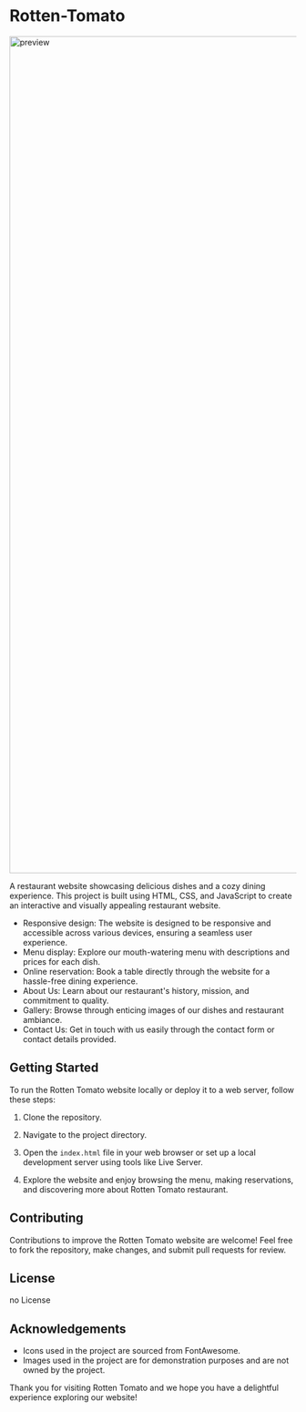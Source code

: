 # Rotten-Tomato
 <img width="1470" alt="preview" src="https://github.com/Aditya-Athiratha/Rotten-Tomato/assets/76585088/03c13cd5-6493-4b07-8e8d-4692d6289bc3">

A restaurant website showcasing delicious dishes and a cozy dining experience. This project is built using HTML, CSS, and JavaScript to create an interactive and visually appealing restaurant website.

- Responsive design: The website is designed to be responsive and accessible across various devices, ensuring a seamless user experience.
- Menu display: Explore our mouth-watering menu with descriptions and prices for each dish.
- Online reservation: Book a table directly through the website for a hassle-free dining experience.
- About Us: Learn about our restaurant's history, mission, and commitment to quality.
- Gallery: Browse through enticing images of our dishes and restaurant ambiance.
- Contact Us: Get in touch with us easily through the contact form or contact details provided.

## Getting Started

To run the Rotten Tomato website locally or deploy it to a web server, follow these steps:

1. Clone the repository.
2. Navigate to the project directory.
3. Open the `index.html` file in your web browser or set up a local development server using tools like Live Server.

4. Explore the website and enjoy browsing the menu, making reservations, and discovering more about Rotten Tomato restaurant.

## Contributing

Contributions to improve the Rotten Tomato website are welcome! Feel free to fork the repository, make changes, and submit pull requests for review.

## License
no License

## Acknowledgements
- Icons used in the project are sourced from FontAwesome.
- Images used in the project are for demonstration purposes and are not owned by the project.

Thank you for visiting Rotten Tomato and we hope you have a delightful experience exploring our website!

